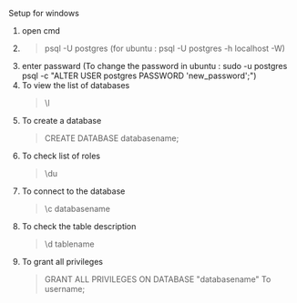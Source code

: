 Setup for windows

1. open cmd
2. > psql -U postgres (for ubuntu : psql -U postgres -h localhost -W) 
3. enter passward (To change the password in ubuntu : sudo -u postgres psql -c "ALTER USER postgres PASSWORD 'new_password';")
4. To view the list of databases 
    > \l
5. To create a database
    > CREATE DATABASE databasename;
6. To check list of roles
    > \du
7. To connect to the database
    > \c databasename
8. To check the table description
    > \d tablename
9. To grant all privileges
    > GRANT ALL PRIVILEGES ON DATABASE "databasename" To username;
